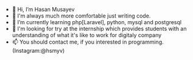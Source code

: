 - 👋 Hi, I’m Hasan Musayev
- 👀 I'm always much more comfortable just writing code. 
- 🌱 I’m currently learning php[Laravel], python, mysql and postgresql
- 💞️ I'm looking for try at the internship which provides students with an understanding of what it's like to work for digitaly company
- 📫 You should contact me, if you interested in programming.(Instagram:@hsmyv)

<!---
hsmyv/hsmyv is a ✨ special ✨ repository because its `README.md` (this file) appears on your GitHub profile.
You can click the Preview link to take a look at your changes.
--->
